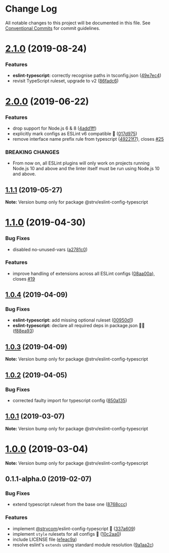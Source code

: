 # Change Log

All notable changes to this project will be documented in this file.
See [Conventional Commits](https://conventionalcommits.org) for commit guidelines.

# [2.1.0](https://github.com/strvcom/code-quality-tools/compare/@strv/eslint-config-typescript@2.0.0...@strv/eslint-config-typescript@2.1.0) (2019-08-24)


### Features

* **eslint-typescript:** correctly recognise paths in tsconfig.json ([49e7ec4](https://github.com/strvcom/code-quality-tools/commit/49e7ec4))
* revisit TypeScript ruleset, upgrade to v2 ([86fadc6](https://github.com/strvcom/code-quality-tools/commit/86fadc6))





# [2.0.0](https://github.com/strvcom/code-quality-tools/compare/@strv/eslint-config-typescript@1.1.1...@strv/eslint-config-typescript@2.0.0) (2019-06-22)


### Features

* drop support for Node.js 6 & 8 ([4add1ff](https://github.com/strvcom/code-quality-tools/commit/4add1ff))
* explicitly mark configs as ESLint v6 compatible 🎉 ([017d975](https://github.com/strvcom/code-quality-tools/commit/017d975))
* remove interface name prefix rule from typescript ([49221f7](https://github.com/strvcom/code-quality-tools/commit/49221f7)), closes [#25](https://github.com/strvcom/code-quality-tools/issues/25)


### BREAKING CHANGES

* From now on, all ESLint plugins will only work on projects running Node.js 10 and above and the linter itself must be run using Node.js 10 and above.





## [1.1.1](https://github.com/strvcom/code-quality-tools/compare/@strv/eslint-config-typescript@1.1.0...@strv/eslint-config-typescript@1.1.1) (2019-05-27)

**Note:** Version bump only for package @strv/eslint-config-typescript





# [1.1.0](https://github.com/strvcom/code-quality-tools/compare/@strv/eslint-config-typescript@1.0.4...@strv/eslint-config-typescript@1.1.0) (2019-04-30)


### Bug Fixes

* disabled no-unused-vars ([a2781c0](https://github.com/strvcom/code-quality-tools/commit/a2781c0))


### Features

* improve handling of extensions across all ESLint configs ([08aa00a](https://github.com/strvcom/code-quality-tools/commit/08aa00a)), closes [#19](https://github.com/strvcom/code-quality-tools/issues/19)





## [1.0.4](https://github.com/strvcom/code-quality-tools/compare/@strv/eslint-config-typescript@1.0.3...@strv/eslint-config-typescript@1.0.4) (2019-04-09)


### Bug Fixes

* **eslint-typescript:** add missing optional ruleset ([00950d1](https://github.com/strvcom/code-quality-tools/commit/00950d1))
* **eslint-typescript:** declare all required deps in package.json 🤦‍♂️ ([f88ea93](https://github.com/strvcom/code-quality-tools/commit/f88ea93))





## [1.0.3](https://github.com/strvcom/code-quality-tools/compare/@strv/eslint-config-typescript@1.0.2...@strv/eslint-config-typescript@1.0.3) (2019-04-09)

**Note:** Version bump only for package @strv/eslint-config-typescript





## [1.0.2](https://github.com/strvcom/code-quality-tools/compare/@strv/eslint-config-typescript@1.0.1...@strv/eslint-config-typescript@1.0.2) (2019-04-05)


### Bug Fixes

* corrected faulty import for typescript config ([850a135](https://github.com/strvcom/code-quality-tools/commit/850a135))





## [1.0.1](https://github.com/strvcom/code-quality-tools/compare/@strv/eslint-config-typescript@1.0.0...@strv/eslint-config-typescript@1.0.1) (2019-03-07)

**Note:** Version bump only for package @strv/eslint-config-typescript





# [1.0.0](https://github.com/strvcom/code-quality-tools/compare/@strv/eslint-config-typescript@0.1.1-alpha.0...@strv/eslint-config-typescript@1.0.0) (2019-03-04)

**Note:** Version bump only for package @strv/eslint-config-typescript





## 0.1.1-alpha.0 (2019-02-07)


### Bug Fixes

* extend typescript ruleset from the base one ([8768ccc](https://github.com/strvcom/code-quality-tools/commit/8768ccc))


### Features

* implement [@strvcom](https://github.com/strvcom)/eslint-config-typescript 🚀 ([337a609](https://github.com/strvcom/code-quality-tools/commit/337a609))
* implement `style` rulesets for all configs 🚀 ([10c2aa0](https://github.com/strvcom/code-quality-tools/commit/10c2aa0))
* include LICENSE file ([e1eac9a](https://github.com/strvcom/code-quality-tools/commit/e1eac9a))
* resolve eslint's `extends` using standard module resolution ([9a1aa2c](https://github.com/strvcom/code-quality-tools/commit/9a1aa2c))
